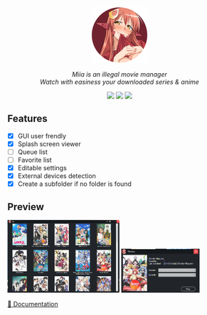 <p align = "center">
  <a>
    <img src="https://raw.githubusercontent.com/Neotoxic-off/Miia/main/assets/logo.png" height="25%" width="25%"/>
    <div align = "center">
        <i>Miia is an illegal movie manager</i>
    </div>
    <div align = "center">
        <i>Watch with easiness your downloaded series & anime</i>
    </div>
  </a>
</p>

<p align = "center">
    <img src="https://img.shields.io/github/last-commit/Neotoxic-off/Miia?style=for-the-badge">
    <img src="https://img.shields.io/github/v/release/Neotoxic-off/Miia?style=for-the-badge">
    <img src="https://img.shields.io/github/downloads/Neotoxic-off/Miia/total?style=for-the-badge">
<p/>

## Features

- [X] GUI user frendly
- [X] Splash screen viewer
- [ ] Queue list
- [ ] Favorite list
- [X] Editable settings
- [X] External devices detection
- [X] Create a subfolder if no folder is found

## Preview

<p align>
    <img src="https://raw.githubusercontent.com/Neotoxic-off/Miia/main/resources/GUI.png" height="50%" width="50%"/>
    <img src="https://raw.githubusercontent.com/Neotoxic-off/Miia/main/resources/PREVIEW.png" height="35%" width="35%"/>
<p/>

<a href = "https://github.com/Neotoxic-off/Miia/blob/main/DOCUMENTATION.md">📃 Documentation</a>
